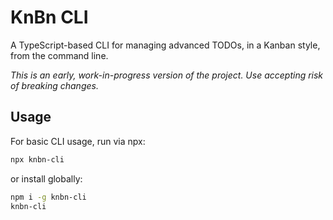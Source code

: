 # KnBn CLI

A TypeScript-based CLI for managing advanced TODOs, in a Kanban style, from the command line.

_This is an early, work-in-progress version of the project. Use accepting risk of breaking changes._

## Usage

For basic CLI usage, run via npx:

```bash
npx knbn-cli
```
or install globally:

```bash
npm i -g knbn-cli
knbn-cli
```